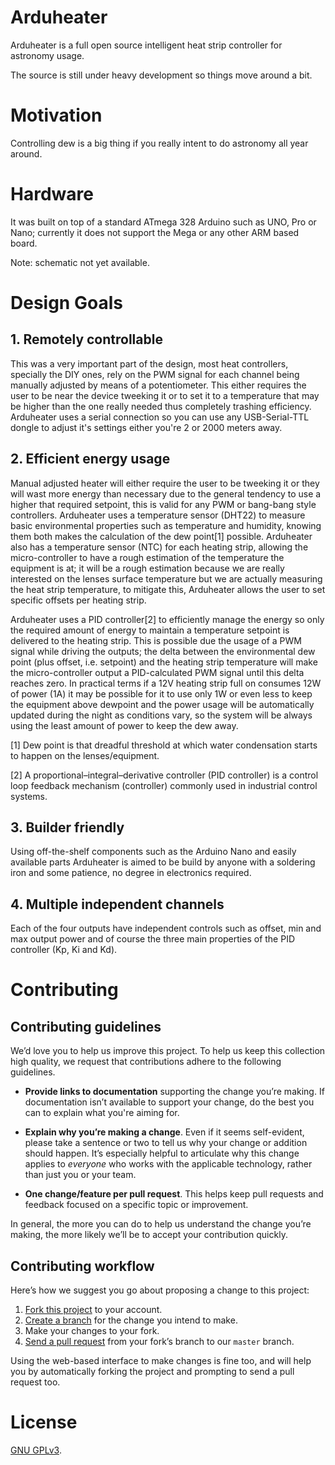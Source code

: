 # Arduheater
Arduheater is a full open source intelligent heat strip controller for astronomy usage.

The source is still under heavy development so things move around a bit.


# Motivation
Controlling dew is a big thing if you really intent to do astronomy all year around.


# Hardware
It was built on top of a standard ATmega 328 Arduino such as UNO, Pro or Nano; currently it does not support the Mega or any other ARM based board.

Note: schematic not yet available.

# Design Goals

## 1. Remotely controllable
This was a very important part of the design, most heat controllers, specially the DIY ones, rely on the PWM signal for each channel being manually adjusted by means of a potentiometer. This either requires the user to be near the device tweeking it or to set it to a temperature that may be higher than the one really needed thus completely trashing efficiency. Arduheater uses a serial connection so you can use any USB-Serial-TTL dongle to adjust it's settings either you're 2 or 2000 meters away.                                                                           


## 2. Efficient energy usage
Manual adjusted heater will either require the user to be tweeking it or they will wast more energy than necessary due to the general tendency to use a higher that required setpoint, this is valid for any PWM or bang-bang style controllers. Arduheater uses a temperature sensor (DHT22) to measure basic environmental properties such as temperature and humidity, knowing them both makes the calculation of the dew point[1] possible. Arduheater also has a temperature sensor (NTC) for each heating strip, allowing the micro-controller to have a rough estimation of the temperature the equipment is at; it will be a rough estimation because we are really interested on the lenses surface temperature but we are actually measuring the heat strip temperature, to mitigate this, Arduheater allows the user to set specific offsets per heating strip.

Arduheater uses a PID controller[2] to efficiently manage the energy so only the required amount of energy to maintain a temperature setpoint is delivered to the heating strip. This is possible due the usage of a PWM signal while driving the outputs; the delta between the environmental dew point (plus offset, i.e. setpoint) and the heating strip temperature will make the micro-controller output a PID-calculated PWM signal until this delta reaches zero. In practical terms if a 12V heating strip full on consumes 12W of power (1A) it may be possible for it to use only 1W or even less to keep the equipment above dewpoint and the power usage will be automatically updated during the night as conditions vary, so the system will be always using the least amount of power to keep the dew away.

[1] Dew point is that dreadful threshold at which water condensation starts to happen on the lenses/equipment.

[2] A proportional–integral–derivative controller (PID controller) is a control loop feedback mechanism (controller) commonly used in industrial control systems.

## 3. Builder friendly
Using off-the-shelf components such as the Arduino Nano and easily available parts Arduheater is aimed to be build by anyone with a soldering iron and some patience, no degree in electronics required.


## 4. Multiple independent channels
Each of the four outputs have independent controls such as offset, min and max output power and of course the three main properties of the PID controller (Kp, Ki and Kd).

# Contributing 
## Contributing guidelines
We’d love you to help us improve this project. To help us keep this collection
high quality, we request that contributions adhere to the following guidelines.

- **Provide links to documentation** supporting the change you’re making.
  If documentation isn’t available to support your change, do the best you can
  to explain what you're aiming for.

- **Explain why you’re making a change**. Even if it seems self-evident, please
  take a sentence or two to tell us why your change or addition should happen.
  It’s especially helpful to articulate why this change applies to *everyone*
  who works with the applicable technology, rather than just you or your team.

- **One change/feature per pull request**. This helps keep pull
  requests and feedback focused on a specific topic or improvement.

In general, the more you can do to help us understand the change you’re making,
the more likely we’ll be to accept your contribution quickly.


## Contributing workflow
Here’s how we suggest you go about proposing a change to this project:

1. [Fork this project][fork] to your account.
2. [Create a branch][branch] for the change you intend to make.
3. Make your changes to your fork.
4. [Send a pull request][pr] from your fork’s branch to our `master` branch.

Using the web-based interface to make changes is fine too, and will help you
by automatically forking the project and prompting to send a pull request too.

[fork]: #fork-destination-box
[branch]: ./branches
[pr]: ./pulls


# License
[GNU GPLv3](./LICENSE).

